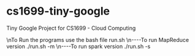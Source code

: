 # cs1699-tiny-google
Tiny Google Project for CS1699 - Cloud Computing

\nTo Run the programs use the bash file run.sh
\n----To run MapReduce version ./run.sh -m
\n----To run spark version ./run.sh -s

